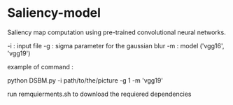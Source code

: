 # Saliency-model

Saliency map computation using pre-trained convolutional neural networks.

-i : input file
-g : sigma parameter for the gaussian blur
-m : model ('vgg16', 'vgg19')

example of command : 

python DSBM.py -i path/to/the/picture -g 1 -m 'vgg19'

run remquierments.sh to download the requiered dependencies
